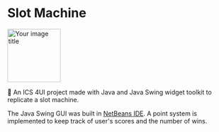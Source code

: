 # Slot Machine

<img src="https://user-images.githubusercontent.com/36112125/113490791-7bedf980-949a-11eb-99ae-b7c460831bc5.jpg" alt="Your image title" width="120"/>

:slot_machine: An ICS 4UI project made with Java and Java Swing widget toolkit to replicate a slot machine.

The Java Swing GUI was built in [NetBeans IDE](https://netbeans.apache.org/).
A point system is implemented to keep track of user's scores and the number of wins.
